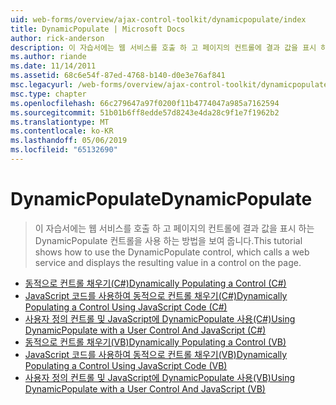 ```yaml
---
uid: web-forms/overview/ajax-control-toolkit/dynamicpopulate/index
title: DynamicPopulate | Microsoft Docs
author: rick-anderson
description: 이 자습서에는 웹 서비스를 호출 하 고 페이지의 컨트롤에 결과 값을 표시 하는 DynamicPopulate 컨트롤을 사용 하는 방법을 보여 줍니다.
ms.author: riande
ms.date: 11/14/2011
ms.assetid: 68c6e54f-87ed-4768-b140-d0e3e76af841
msc.legacyurl: /web-forms/overview/ajax-control-toolkit/dynamicpopulate
msc.type: chapter
ms.openlocfilehash: 66c279647a97f0200f11b4774047a985a7162594
ms.sourcegitcommit: 51b01b6ff8edde57d8243e4da28c9f1e7f1962b2
ms.translationtype: MT
ms.contentlocale: ko-KR
ms.lasthandoff: 05/06/2019
ms.locfileid: "65132690"
---
```

# <a name="dynamicpopulate"></a><span data-ttu-id="042ac-103">DynamicPopulate</span><span class="sxs-lookup"><span data-stu-id="042ac-103">DynamicPopulate</span></span>

> <span data-ttu-id="042ac-104">이 자습서에는 웹 서비스를 호출 하 고 페이지의 컨트롤에 결과 값을 표시 하는 DynamicPopulate 컨트롤을 사용 하는 방법을 보여 줍니다.</span><span class="sxs-lookup"><span data-stu-id="042ac-104">This tutorial shows how to use the DynamicPopulate control, which calls a web service and displays the resulting value in a control on the page.</span></span>

- [<span data-ttu-id="042ac-105">동적으로 컨트롤 채우기(C#)</span><span class="sxs-lookup"><span data-stu-id="042ac-105">Dynamically Populating a Control (C#)</span></span>](dynamically-populating-a-control-cs.md)
- [<span data-ttu-id="042ac-106">JavaScript 코드를 사용하여 동적으로 컨트롤 채우기(C#)</span><span class="sxs-lookup"><span data-stu-id="042ac-106">Dynamically Populating a Control Using JavaScript Code (C#)</span></span>](dynamically-populating-a-control-using-javascript-code-cs.md)
- [<span data-ttu-id="042ac-107">사용자 정의 컨트롤 및 JavaScript에 DynamicPopulate 사용(C#)</span><span class="sxs-lookup"><span data-stu-id="042ac-107">Using DynamicPopulate with a User Control And JavaScript (C#)</span></span>](using-dynamicpopulate-with-a-user-control-and-javascript-cs.md)
- [<span data-ttu-id="042ac-108">동적으로 컨트롤 채우기(VB)</span><span class="sxs-lookup"><span data-stu-id="042ac-108">Dynamically Populating a Control (VB)</span></span>](dynamically-populating-a-control-vb.md)
- [<span data-ttu-id="042ac-109">JavaScript 코드를 사용하여 동적으로 컨트롤 채우기(VB)</span><span class="sxs-lookup"><span data-stu-id="042ac-109">Dynamically Populating a Control Using JavaScript Code (VB)</span></span>](dynamically-populating-a-control-using-javascript-code-vb.md)
- [<span data-ttu-id="042ac-110">사용자 정의 컨트롤 및 JavaScript에 DynamicPopulate 사용(VB)</span><span class="sxs-lookup"><span data-stu-id="042ac-110">Using DynamicPopulate with a User Control And JavaScript (VB)</span></span>](using-dynamicpopulate-with-a-user-control-and-javascript-vb.md)
